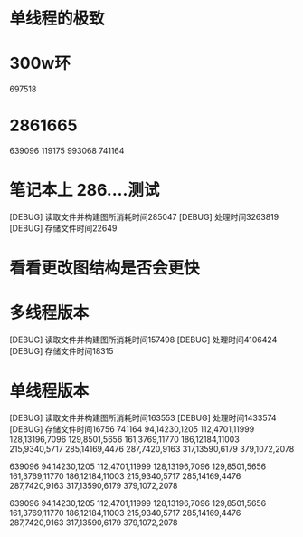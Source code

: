 # 单线程的极致

# 300w环
697518
# 2861665
639096
119175
993068
741164

# 笔记本上  286....测试
[DEBUG] 读取文件并构建图所消耗时间285047
[DEBUG] 处理时间3263819
[DEBUG] 存储文件时间22649
# 看看更改图结构是否会更快

# 多线程版本
[DEBUG] 读取文件并构建图所消耗时间157498
[DEBUG] 处理时间4106424
[DEBUG] 存储文件时间18315

# 单线程版本
[DEBUG] 读取文件并构建图所消耗时间163553
[DEBUG] 处理时间1433574
[DEBUG] 存储文件时间16756
741164
94,14230,1205
112,4701,11999
128,13196,7096
129,8501,5656
161,3769,11770
186,12184,11003
215,9340,5717
285,14169,4476
287,7420,9163
317,13590,6179
379,1072,2078


639096
94,14230,1205
112,4701,11999
128,13196,7096
129,8501,5656
161,3769,11770
186,12184,11003
215,9340,5717
285,14169,4476
287,7420,9163
317,13590,6179
379,1072,2078


639096
94,14230,1205
112,4701,11999
128,13196,7096
129,8501,5656
161,3769,11770
186,12184,11003
215,9340,5717
285,14169,4476
287,7420,9163
317,13590,6179
379,1072,2078